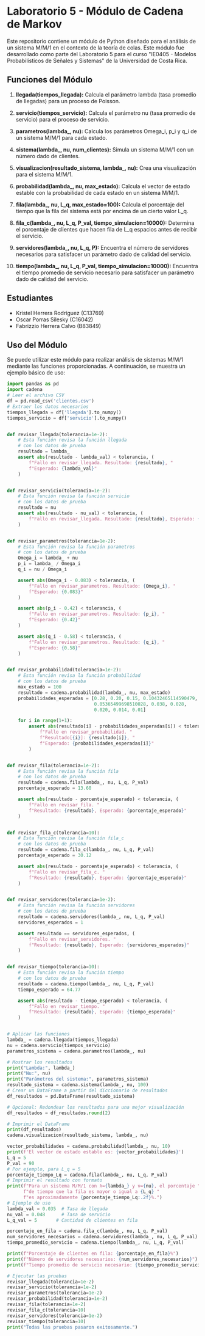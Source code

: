 # Laboratorio 5 - Módulo de Cadena de Markov

Este repositorio contiene un módulo de Python diseñado para el análisis de un sistema M/M/1 en el contexto de la teoría de colas. Este módulo fue desarrollado como parte del Laboratorio 5 para el curso "IE0405 - Modelos Probabilísticos de Señales y Sistemas" de la Universidad de Costa Rica.

## Funciones del Módulo

1. **llegada(tiempos_llegada):** Calcula el parámetro lambda (tasa promedio de llegadas) para un proceso de Poisson.

2. **servicio(tiempos_servicio):** Calcula el parámetro nu (tasa promedio de servicio) para el proceso de servicio.

3. **parametros(lambda_, nu):** Calcula los parámetros Omega_i, p_i y q_i de un sistema M/M/1 para cada estado.

4. **sistema(lambda_, nu, num_clientes):** Simula un sistema M/M/1 con un número dado de clientes.

5. **visualizacion(resultado_sistema, lambda_, nu):** Crea una visualización para el sistema M/M/1.

6. **probabilidad(lambda_, nu, max_estado):** Calcula el vector de estado estable con la probabilidad de cada estado en un sistema M/M/1.

7. **fila(lambda_, nu, L_q, max_estado=100):** Calcula el porcentaje del tiempo que la fila del sistema está por encima de un cierto valor L_q.

8. **fila_c(lambda_, nu, L_q, P_val, tiempo_simulacion=10000):** Determina el porcentaje de clientes que hacen fila de L_q espacios antes de recibir el servicio.

9. **servidores(lambda_, nu, L_q, P):** Encuentra el número de servidores necesarios para satisfacer un parámetro dado de calidad del servicio.

10. **tiempo(lambda_, nu, L_q, P_val, tiempo_simulacion=10000):** Encuentra el tiempo promedio de servicio necesario para satisfacer un parámetro dado de calidad del servicio.

## Estudiantes

- Kristel Herrera Rodríguez (C13769)
- Oscar Porras Silesky (C16042)
- Fabrizzio Herrera Calvo (B83849)

## Uso del Módulo

Se puede utilizar este módulo para realizar análisis de sistemas M/M/1 mediante las funciones proporcionadas. A continuación, se muestra un ejemplo básico de uso:

```python
import pandas as pd
import cadena
# Leer el archivo CSV
df = pd.read_csv('clientes.csv')
# Extraer los datos necesarios
tiempos_llegada = df['llegada'].to_numpy()
tiempos_servicio = df['servicio'].to_numpy()


def revisar_llegada(tolerancia=1e-2):
    # Esta función revisa la función llegada
    # con los datos de prueba
    resultado = lambda_
    assert abs(resultado - lambda_val) < tolerancia, (
        f"Fallo en revisar_llegada. Resultado: {resultado}, "
        f"Esperado: {lambda_val}"
    )


def revisar_servicio(tolerancia=1e-2):
    # Esta función revisa la función servicio
    # con los datos de prueba
    resultado = nu
    assert abs(resultado - nu_val) < tolerancia, (
        f"Fallo en revisar_llegada. Resultado: {resultado}, Esperado: {nu_val}"
    )


def revisar_parametros(tolerancia=1e-2):
    # Esta función revisa la función parametros
    # con los datos de prueba
    Omega_i = lambda_ + nu
    p_i = lambda_ / Omega_i
    q_i = nu / Omega_i

    assert abs(Omega_i - 0.083) < tolerancia, (
        f"Fallo en revisar_parametros. Resultado: {Omega_i}, "
        f"Esperado: {0.083}"
    )

    assert abs(p_i - 0.42) < tolerancia, (
        f"Fallo en revisar_parametros. Resultado: {p_i}, "
        f"Esperado: {0.42}"
    )

    assert abs(q_i - 0.58) < tolerancia, (
        f"Fallo en revisar_parametros. Resultado: {q_i}, "
        f"Esperado: {0.58}"
    )


def revisar_probabilidad(tolerancia=1e-2):
    # Esta función revisa la función probabilidad
    # con los datos de prueba
    max_estado = 100
    resultado = cadena.probabilidad(lambda_, nu, max_estado)
    probabilidades_esperadas = [0.28, 0.20, 0.15, 0.10432465114590479, 0.075,
                                0.05365499698510028, 0.038, 0.028,
                                0.020, 0.014, 0.01]

    for i in range(1+1):
        assert abs(resultado[i] - probabilidades_esperadas[i]) < tolerancia, (
            f"Fallo en revisar_probabilidad. "
            f"Resultado[{i}]: {resultado[i]}, "
            f"Esperado: {probabilidades_esperadas[i]}"
        )


def revisar_fila(tolerancia=1e-2):
    # Esta función revisa la función fila
    # con los datos de prueba
    resultado = cadena.fila(lambda_, nu, L_q, P_val)
    porcentaje_esperado = 13.60

    assert abs(resultado - porcentaje_esperado) < tolerancia, (
        f"Fallo en revisar_fila. "
        f"Resultado: {resultado}, Esperado: {porcentaje_esperado}"
    )


def revisar_fila_c(tolerancia=10):
    # Esta función revisa la función fila_c
    # con los datos de prueba
    resultado = cadena.fila_c(lambda_, nu, L_q, P_val)
    porcentaje_esperado = 30.12

    assert abs(resultado - porcentaje_esperado) < tolerancia, (
        f"Fallo en revisar_fila_c. "
        f"Resultado: {resultado}, Esperado: {porcentaje_esperado}"
    )


def revisar_servidores(tolerancia=1e-2):
    # Esta función revisa la función servidores
    # con los datos de prueba
    resultado = cadena.servidores(lambda_, nu, L_q, P_val)
    servidores_esperados = 1

    assert resultado == servidores_esperados, (
        f"Fallo en revisar_servidores. "
        f"Resultado: {resultado}, Esperado: {servidores_esperados}"
    )


def revisar_tiempo(tolerancia=10):
    # Esta función revisa la función tiempo
    # con los datos de prueba
    resultado = cadena.tiempo(lambda_, nu, L_q, P_val)
    tiempo_esperado = 64.77

    assert abs(resultado - tiempo_esperado) < tolerancia, (
        f"Fallo en revisar_tiempo. "
        f"Resultado: {resultado}, Esperado: {tiempo_esperado}"
    )


# Aplicar las funciones
lambda_ = cadena.llegada(tiempos_llegada)
nu = cadena.servicio(tiempos_servicio)
parametros_sistema = cadena.parametros(lambda_, nu)

# Mostrar los resultados
print("Lambda:", lambda_)
print("Nu:", nu)
print("Parámetros del sistema:", parametros_sistema)
resultado_sistema = cadena.sistema(lambda_, nu, 100)
# Crear un DataFrame a partir del diccionario de resultados
df_resultados = pd.DataFrame(resultado_sistema)

# Opcional: Redondear los resultados para una mejor visualización
df_resultados = df_resultados.round(2)

# Imprimir el DataFrame
print(df_resultados)
cadena.visualizacion(resultado_sistema, lambda_, nu)

vector_probabilidades = cadena.probabilidad(lambda_, nu, 10)
print(f'El vector de estado estable es: {vector_probabilidades}')
L_q = 5
P_val = 90
# Por ejemplo, para L_q = 5
porcentaje_tiempo_Lq = cadena.fila(lambda_, nu, L_q, P_val)
# Imprimir el resultado con formato
print(f"Para un sistema M/M/1 con λ={lambda_} y ν={nu}, el porcentaje "
      f"de tiempo que la fila es mayor o igual a {L_q} "
      f"es aproximadamente {porcentaje_tiempo_Lq:.2f}%.")
# Ejemplo de uso
lambda_val = 0.035  # Tasa de llegada
nu_val = 0.048      # Tasa de servicio
L_q_val = 5       # Cantidad de clientes en fila

porcentaje_en_fila = cadena.fila_c(lambda_, nu, L_q, P_val)
num_servidores_necesarios = cadena.servidores(lambda_, nu, L_q, P_val)
tiempo_promedio_servicio = cadena.tiempo(lambda_, nu, L_q, P_val)

print(f"Porcentaje de clientes en fila: {porcentaje_en_fila}%")
print(f"Número de servidores necesarios: {num_servidores_necesarios}")
print(f"Tiempo promedio de servicio necesario: {tiempo_promedio_servicio}")

# Ejecutar las pruebas
revisar_llegada(tolerancia=1e-2)
revisar_servicio(tolerancia=1e-2)
revisar_parametros(tolerancia=1e-2)
revisar_probabilidad(tolerancia=1e-2)
revisar_fila(tolerancia=1e-2)
revisar_fila_c(tolerancia=10)
revisar_servidores(tolerancia=1e-2)
revisar_tiempo(tolerancia=10)
print("Todas las pruebas pasaron exitosamente.")
